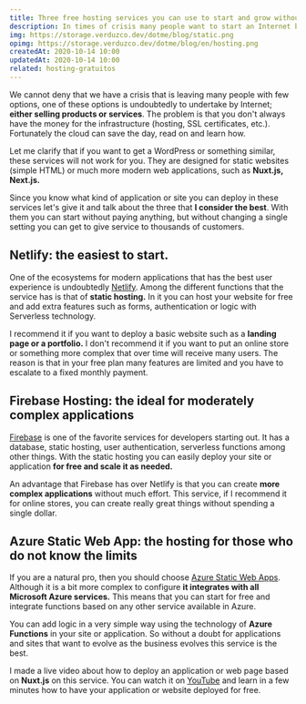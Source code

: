 ```yaml
---
title: Three free hosting services you can use to start and grow without changing anything
description: In times of crisis many people want to start an Internet business. The problem is that you don't always have the money for the infrastructure. Do you want to know how to solve it?
img: https://storage.verduzco.dev/dotme/blog/static.png
opimg: https://storage.verduzco.dev/dotme/blog/en/hosting.png
createdAt: 2020-10-14 10:00
updatedAt: 2020-10-14 10:00
related: hosting-gratuitos
---
```


We cannot deny that we have a crisis that is leaving many people with few options, one of these options is undoubtedly to undertake by Internet; **either selling products or services**. The problem is that you don't always have the money for the infrastructure (hosting, SSL certificates, etc.). Fortunately the cloud can save the day, read on and learn how. 

Let me clarify that if you want to get a WordPress or something similar, these services will not work for you. They are designed for static websites (simple HTML) or much more modern web applications, such as **Nuxt.js, Next.js.** 

Since you know what kind of application or site you can deploy in these services let's give it and talk about the three that **I consider the best**. With them you can start without paying anything, but without changing a single setting you can get to give service to thousands of customers. 

## Netlify: the easiest to start. 

One of the ecosystems for modern applications that has the best user experience is undoubtedly [Netlify](https://www.netlify.com/). Among the different functions that the service has is that of **static hosting.** In it you can host your website for free and add extra features such as forms, authentication or logic with Serverless technology. 

I recommend it if you want to deploy a basic website such as a **landing page or a portfolio.** I don't recommend it if you want to put an online store or something more complex that over time will receive many users. The reason is that in your free plan many features are limited and you have to escalate to a fixed monthly payment. 

## Firebase Hosting: the ideal for moderately complex applications 

[Firebase](https://firebase.google.com/) is one of the favorite services for developers starting out. It has a database, static hosting, user authentication, serverless functions among other things. With the static hosting you can easily deploy your site or application **for free and scale it as needed.** 

An advantage that Firebase has over Netlify is that you can create **more complex applications** without much effort. This service, if I recommend it for online stores, you can create really great things without spending a single dollar. 

## Azure Static Web App: the hosting for those who do not know the limits 

If you are a natural pro, then you should choose [Azure Static Web Apps](https://azure.microsoft.com/en-us/services/app-service/static/). Although it is a bit more complex to configure **it integrates with all Microsoft Azure services.** This means that you can start for free and integrate functions based on any other service available in Azure. 

You can add logic in a very simple way using the technology of **Azure Functions** in your site or application. So without a doubt for applications and sites that want to evolve as the business evolves this service is the best. 

I made a live video about how to deploy an application or web page based on **Nuxt.js** on this service. You can watch it on [YouTube](https://www.youtube.com/watch?v=50PnzqJm0vc) and learn in a few minutes how to have your application or website deployed for free. 